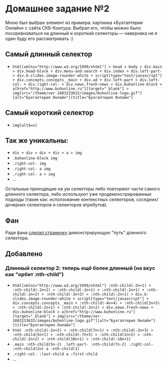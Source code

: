 ﻿# Домашнее задание №2

Мною был выбран элемент из примера: картинка «Бухгалтерия Онлайн» с сайта СКБ-Контура. Выбрал его, чтобы можно было посоревноваться на длинный и короткий селекторы — наверняка не я один буду его рассматривать :)

## Самый длинный селектор

* `html[xmlns="http://www.w3.org/1999/xhtml"] > head + body > div.main > div.head-block + div.menu-and-search + div.index > div.left-part- > div.b-slides.image-rounder-white + script[type="text/javascript"] + div.concepts.concepts__main + div.ad + div.left-part > div.left-col- + div.right-col- > div.news.fresh-news + div.buhonline-block > a[href="http://www.buhonline.ru"][target="_blank"] > img[src="/theme/ver-1603233632/images/buhonline-logo.gif"][alt="Бухгалтерия Онлайн"][title="Бухгалтерия Онлайн"]`

## Самый короткий селектор

* `img[alt$=н]`

## Так же уникальны:

*   `div + div > div + div > a > img`
*   `.buhonline-block img`
*   `.right-col- img`
*   `.right-col- a img`
*   `.right-col- a > img`
*	…

Остальные приходящие на ум селекторы либо повторяют части самого длинного селектора, либо используют уже продемонстрированные подходы (такие как: исползование контекстных селекторов, соседних/дочерних  селекторов и селекторов атрибутов).

## Фан

Ради фана [сделал страничку](http://axlerk.com/lab/cripi/wd-dz02/ "длинный селектор") демонстрирующую "путь" длинного селектора.

## Добавлено
### Длинный селектор 2: теперь ещё более длинный (на вкус как "орбит :nth-child")

*	`html[xmlns="http://www.w3.org/1999/xhtml"] :nth-child(-2n+1) + :nth-child(-2n+2) > :nth-child(-2n+1) > :nth-child(-2n+1) + :nth-child(-2n+2) + :nth-child(-3n+3) > :nth-child(-2n+1) > div.b-slides.image-rounder-white + script[type="text/javascript"] + div.concepts.concepts__main + :nth-child(-4n+4) + :nth-child(2n+5) > :nth-child(-2n+1) + :nth-child(-2n+2) > div.news.fresh-news + div.buhonline-block > a[href="http://www.buhonline.ru"][target="_blank"] > img[src="/theme/ver-1603233632/images/buhonline-logo.gif"][alt="Бухгалтерия Онлайн"][title="Бухгалтерия Онлайн"]`
*	`html :nth-child(-2n+2) > :nth-child(7n+1) > :nth-child(-3n+3) > :nth-child(5n+1) > :nth-child(-7n+5) > :nth-child(2n+2) > :nth-child(-2n+2) > :nth-child(10n+1) > :nth-child(-10n+1)`
*	`.main :nth-child(5n-2) .left-part- :nth-child(7n-2) .right-col- :nth-child(2n) a :nth-child(1)`
*	`.right-col- :last-child a :first-child`
*	…